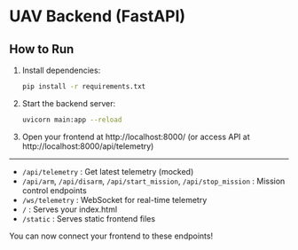 # UAV Backend (FastAPI)

## How to Run

1. Install dependencies:
   ```bash
   pip install -r requirements.txt
   ```
2. Start the backend server:
   ```bash
   uvicorn main:app --reload
   ```
3. Open your frontend at http://localhost:8000/ (or access API at http://localhost:8000/api/telemetry)

---

- `/api/telemetry` : Get latest telemetry (mocked)
- `/api/arm`, `/api/disarm`, `/api/start_mission`, `/api/stop_mission` : Mission control endpoints
- `/ws/telemetry` : WebSocket for real-time telemetry
- `/` : Serves your index.html
- `/static` : Serves static frontend files

You can now connect your frontend to these endpoints!

